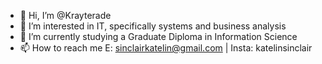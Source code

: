 - 👋 Hi, I’m @Krayterade
- 👀 I’m interested in IT, specifically systems and business analysis
- 🌱 I’m currently studying a Graduate Diploma in Information Science
- 📫 How to reach me E: sinclairkatelin@gmail.com | Insta: katelinsinclair


